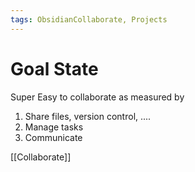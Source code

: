 ```yaml
---
tags: ObsidianCollaborate, Projects 
---
```


# Goal State

Super Easy to collaborate as measured by

1. Share files, version control, ....
2. Manage tasks
3. Communicate

[[Collaborate]]




